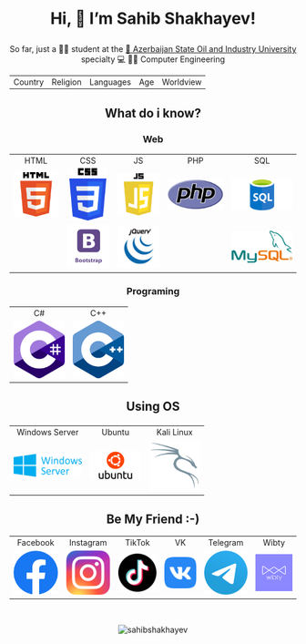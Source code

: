 # <p align="center">Hi, 👋 I’m  Sahib Shakhayev!</p>
  
<p align="center">So far, just a 👨‍🎓 student at the <a href="http://asoiu.edu.az/en"> 🏫 Azerbaijan State Oil and Industry University</a> specialty 💻 👷‍♂️ Computer Engineering</p>


<div align="center"> 
<table>
  <tr>
  <td align="center">Country</td>
   <td align="center">Religion</td>
   <td align="center">Languages</td>
   <td align="center">Age</td>
   <td align="center">Worldview</td>
  </tr>
 
  </table



</div>
<p id="test"></p>
    
## <p align="center">What do i know?</p>
### <p align="center">Web</p>
<div align="center"> 
 <table>
 <tr>
   <td align="center">HTML</td>
   <td align="center">CSS</td>
   <td align="center">JS</td>
   <td align="center">PHP</td>
   <td align="center">SQL</td>
   </tr>
<tr>
  <td><img src="html.png" width="90"/></td>
  <td align="center"><img src="css.png" width="65"/></td>
  <td><img src="js.png" width="90"/></td>
  <td><img src="PHP.png" width="120" /></td>
  <td><img src="sql.png" width="130" /></td>
 </tr>
   
   <tr>
     <td></td>
     <td><img src="bootstrap.png" width="90" /></td>
     <td><img src="jquery.png" width="90"  /></td>
     <td></td>
     <td><img src="mysql.png" width="130" /></td>
   
   </tr>
   
  </table>
 </div>  

### <p align="center">Programing</p>
<div align="center"> 
 <table>
 <tr>
   <td align="center">C#</td>  
   <td align="center">C++</td>
   </tr> 
   <tr>
     <td><img src="c_sharp.png" width="90"/></td>
     <td><img src="c++.svg" width="90"/></td>
   
   </tr>  
     
  </table>
  
  </div>
  
  ## <p align="center">Using OS</p>
  <div align="center"> 
 <table>
 <tr>
   <td align="center">Windows Server</td>  
   <td align="center">Ubuntu</td>
   <td align="center">Kali Linux</td>
   </tr> 
   <tr>
     <td><img src="windows-server.png" width="120"/></td>
     <td><img src="ubuntu.png" width="90"/></td>
     <td><img src="kali-linux.png" width="90"/></td>
   </tr>  
     
  </table>
  
  </div>
  <h2 align="center">Be My Friend :-)</h2>
  
  <div align="center"> 
 <table>
 <tr>
   <td align="center">Facebook</td>  
   <td align="center">Instagram</td>
   <td align="center">TikTok</td>
   <td align="center">VK</td>
   <td align="center">Telegram</td>
   <td align="center">Wibty</td>
   </tr> 
   <tr>
     <td><a href="https://www.facebook.com/sahib.shaxayev"><img src="social/facebook.png" width="90"/></a></td>
     <td><a href="https://www.instagram.com/sahib.shakhayev"><img src="social/instagram.png" width="90"/></a></td>
     <td><a href="https://www.tiktok.com/@sahibshakhayev"><img src="social/tiktok.png" width="90"/></a></td>
     <td><a href="https://vk.com/sahibshakhayev"><img src="social/vk.png" width="90"/></a></td>
     <td><img src="social/telegram.png" width="90"/></td>
      <td><img src="social/wibty.png" width="90"/></td>
   </tr>  
     
  </table>
</div>
<br>
  <p align="center"> <img src=https://github-readme-stats.vercel.app/api?username=sahibshakhayev&show_icons=true&theme=tokyonight alt=sahibshakhayev /> </p>
  

